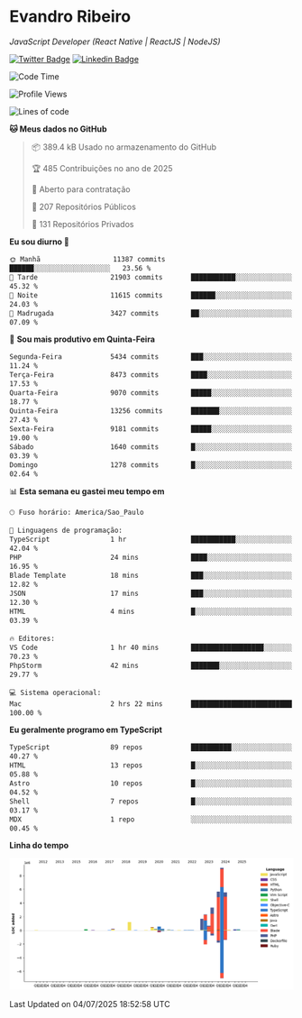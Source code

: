 # Evandro **Ribeiro**

*JavaScript Developer (React Native | ReactJS | NodeJS)*

[![Twitter Badge](https://img.shields.io/badge/-@ribeiroevandro-201B2D?style=flat-square&labelColor=201B2D&logo=twitter&logoColor=white&link=https://twitter.com/ribeiroevandro)](https://twitter.com/ribeiroevandro) 
[![Linkedin Badge](https://img.shields.io/badge/-Evandro%20Ribeiro-201B2D?style=flat-square&logo=Linkedin&logoColor=white&link=https://www.linkedin.com/in/ribeiroevandro)](https://www.linkedin.com/in/ribeiroevandro) 


<!--START_SECTION:waka-->
![Code Time](http://img.shields.io/badge/Code%20Time-4%2C583%20hrs%2035%20mins-blue)

![Profile Views](http://img.shields.io/badge/Visualizac%C3%B5es%20do%20perfil-0-blue)

![Lines of code](https://img.shields.io/badge/Desde%20o%20Hello%20World%20eu%20escrevi-31.9%20million%20linhas%20de%20c%C3%B3digo-blue)

**🐱 Meus dados no GitHub** 

> 📦 389.4 kB Usado no armazenamento do GitHub 
 > 
> 🏆 485 Contribuições no ano de 2025
 > 
> 💼 Aberto para contratação
 > 
> 📜 207 Repositórios Públicos 
 > 
> 🔑 131 Repositórios Privados 
 > 
**Eu sou diurno 🐤** 

```text
🌞 Manhã                  11387 commits       ██████░░░░░░░░░░░░░░░░░░░   23.56 % 
🌆 Tarde                  21903 commits       ███████████░░░░░░░░░░░░░░   45.32 % 
🌃 Noite                  11615 commits       ██████░░░░░░░░░░░░░░░░░░░   24.03 % 
🌙 Madrugada              3427 commits        ██░░░░░░░░░░░░░░░░░░░░░░░   07.09 % 
```
📅 **Sou mais produtivo em Quinta-Feira** 

```text
Segunda-Feira            5434 commits        ███░░░░░░░░░░░░░░░░░░░░░░   11.24 % 
Terça-Feira              8473 commits        ████░░░░░░░░░░░░░░░░░░░░░   17.53 % 
Quarta-Feira             9070 commits        █████░░░░░░░░░░░░░░░░░░░░   18.77 % 
Quinta-Feira             13256 commits       ███████░░░░░░░░░░░░░░░░░░   27.43 % 
Sexta-Feira              9181 commits        █████░░░░░░░░░░░░░░░░░░░░   19.00 % 
Sábado                   1640 commits        █░░░░░░░░░░░░░░░░░░░░░░░░   03.39 % 
Domingo                  1278 commits        █░░░░░░░░░░░░░░░░░░░░░░░░   02.64 % 
```


📊 **Esta semana eu gastei meu tempo em** 

```text
🕑︎ Fuso horário: America/Sao_Paulo

💬 Linguagens de programação: 
TypeScript               1 hr                ███████████░░░░░░░░░░░░░░   42.04 % 
PHP                      24 mins             ████░░░░░░░░░░░░░░░░░░░░░   16.95 % 
Blade Template           18 mins             ███░░░░░░░░░░░░░░░░░░░░░░   12.82 % 
JSON                     17 mins             ███░░░░░░░░░░░░░░░░░░░░░░   12.30 % 
HTML                     4 mins              █░░░░░░░░░░░░░░░░░░░░░░░░   03.39 % 

🔥 Editores: 
VS Code                  1 hr 40 mins        ██████████████████░░░░░░░   70.23 % 
PhpStorm                 42 mins             ███████░░░░░░░░░░░░░░░░░░   29.77 % 

💻 Sistema operacional: 
Mac                      2 hrs 22 mins       █████████████████████████   100.00 % 
```

**Eu geralmente programo em TypeScript** 

```text
TypeScript               89 repos            ██████████░░░░░░░░░░░░░░░   40.27 % 
HTML                     13 repos            █░░░░░░░░░░░░░░░░░░░░░░░░   05.88 % 
Astro                    10 repos            █░░░░░░░░░░░░░░░░░░░░░░░░   04.52 % 
Shell                    7 repos             █░░░░░░░░░░░░░░░░░░░░░░░░   03.17 % 
MDX                      1 repo              ░░░░░░░░░░░░░░░░░░░░░░░░░   00.45 % 
```



**Linha do tempo**

![Lines of Code chart](https://raw.githubusercontent.com/ribeiroevandro/ribeiroevandro/main/assets/bar_graph.png)


 Last Updated on 04/07/2025 18:52:58 UTC
<!--END_SECTION:waka-->
